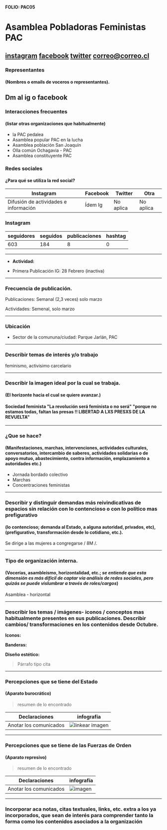 #### FOLIO: PAC05
# Asamblea Pobladoras Feministas PAC

[instagram](https://www.instagram.com/p/B-NfFmeptgq/)
[facebook](https://www.facebook.com/Pobladoras-Feministas-PAC-101873178092720/)
[twitter]()
<correo@correo.cl>
---

### Representantes
#### (Nombres o emails de voceros o representantes).
Dm al ig o facebook
---
### Interacciones frecuentes
#### (listar otras organizaciones que habitualmente)
* la PAC pedalea
* Asamblea popular PAC en la lucha
* Asamblea población San Joaquín
* Olla común Ochagavia - PAC
* Asamblea constituyente PAC

### Redes sociales
#### ¿Para qué se utiliza la red social?
| Instagram | Facebook | Twitter | Otra 
|---|---|---|---|
|Difusión de actividades e información|Ídem Ig|No aplica| No aplica|

### **Instagram**
| seguidores | seguidos | publicaciones | hashtag 
|---|---|---|---|
|603|184|8| 0

---

* **Actividad:**   

* Primera Publicación IG: 28 Febrero (inactiva)

---
### Frecuencia de publicación.

Publicaciones: Semanal (2,3 veces) solo marzo

Actividades: Semenal, solo marzo

---
### Ubicación
* Sector de la comununa/ciudad: Parque Jarlán, PAC

---
### Describir temas de interés y/o trabajo
feminismo, activisimo carcelario

---
### Describir la imagen ideal por la cual se trabaja.
#### (El horizonte hacia el cual se quiere avanzar.)
#### Sociedad feminista "La revolución será feminista o no será" "porque no estamos todas, faltan las presas !! LIBERTAD A LXS PRESXS DE LA REVUELTA" 
---
### ¿Que se hace?
#### (Manifestaciones, marchas, intervenciones, actividades culturales, conversatorios, intercambio de saberes, actividades solidarias o de apoyo mutuo, abastecimiento, contra información, emplazamiento a autoridades etc.)
* Jornada bordado colectivo
* Marchas 
* Concentraciones feministas
---
### Describir y distinguir demandas más reivindicativas de espacios sin relación con lo contencioso o con lo político mas prefigurativo
#### (lo contencioso; demanda al Estado, a alguna autoridad, privados, etc), (prefigurativo, transformación desde lo cotidiano, etc.).
Se dirige a las mujeres a congregarse / 8M /. 

---
### Tipo de organización interna.
#### (Vocerías, asambleísmo, horizontalidad, etc.; *se entiende que esta dimensión es más difícil de captar vía análisis de redes sociales, pero quizás se puede vislumbrar a través de roles/cargos*)
Asamblea - horizontal 

---
### Describir los temas / imágenes- iconos / conceptos mas habitualmente presentes en sus publicaciones. Describir cambios/ transformaciones en los contenidos desde Octubre.

**Iconos:**

**Banderas:**

**Diseño estético:**

> Párrafo tipo cita 

---
### Percepciones que se tiene del Estado
#### (Aparato burocrático)
> resumen de lo encontrado

| Declaraciones | infografía | 
|---|---|
|Anotar los comunicados | ![linkear imagen]() |

---
### Percepciones que se tiene de las Fuerzas de Orden
#### (Aparato represivo)
> resumen de lo encontrado

| Declaraciones | infografía | 
|---|---|
|Anotar los comunicados | ![imagen]() |


---
### Incorporar aca notas, citas textuales, links, etc. extra a los ya incorporados, que sean de interés para comprender tanto la forma como los contenidos asociados a la organización